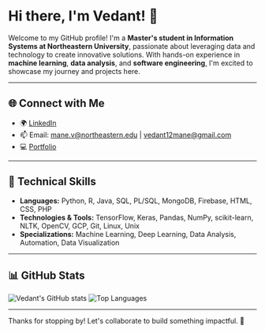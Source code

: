 # Hi there, I'm Vedant! 👋

Welcome to my GitHub profile! I'm a **Master's student in Information Systems at Northeastern University**, passionate about leveraging data and technology to create innovative solutions. With hands-on experience in **machine learning**, **data analysis**, and **software engineering**, I'm excited to showcase my journey and projects here.

---

## 🌐 Connect with Me
- 🌍 [LinkedIn](https://linkedin.com/in/vedant-mane/)
- 📫 Email: mane.v@northeastern.edu | vedant12mane@gmail.com
- 💻 [Portfolio](https://bento.me/vedantmane)

---

## 🔧 Technical Skills
- **Languages:** Python, R, Java, SQL, PL/SQL, MongoDB, Firebase, HTML, CSS, PHP
- **Technologies & Tools:** TensorFlow, Keras, Pandas, NumPy, scikit-learn, NLTK, OpenCV, GCP, Git, Linux, Unix
- **Specializations:** Machine Learning, Deep Learning, Data Analysis, Automation, Data Visualization

---

## 📊 GitHub Stats
![Vedant's GitHub stats](https://github-readme-stats.vercel.app/api?username=vedantmane&show_icons=true&theme=radical)
![Top Languages](https://github-readme-stats.vercel.app/api/top-langs/?username=vedantmane&layout=compact&theme=radical)

---

Thanks for stopping by! Let's collaborate to build something impactful. 🚀
